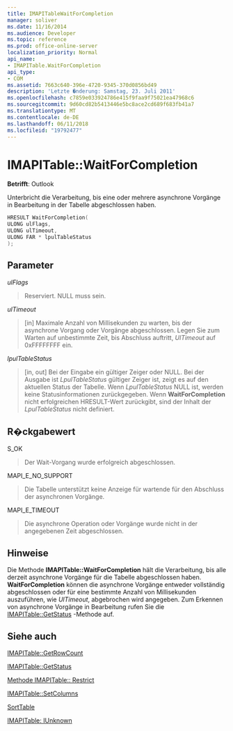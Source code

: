 ```yaml
---
title: IMAPITableWaitForCompletion
manager: soliver
ms.date: 11/16/2014
ms.audience: Developer
ms.topic: reference
ms.prod: office-online-server
localization_priority: Normal
api_name:
- IMAPITable.WaitForCompletion
api_type:
- COM
ms.assetid: 7663c640-396e-4720-9345-370d0856bd49
description: 'Letzte �nderung: Samstag, 23. Juli 2011'
ms.openlocfilehash: c7859e033924786e415f9faa9f75021ea47968c6
ms.sourcegitcommit: 9d60cd82b5413446e5bc8ace2cd689f683fb41a7
ms.translationtype: MT
ms.contentlocale: de-DE
ms.lasthandoff: 06/11/2018
ms.locfileid: "19792477"
---
```

# <a name="imapitablewaitforcompletion"></a>IMAPITable::WaitForCompletion

  
  
**Betrifft**: Outlook 
  
Unterbricht die Verarbeitung, bis eine oder mehrere asynchrone Vorgänge in Bearbeitung in der Tabelle abgeschlossen haben.
  
```cpp
HRESULT WaitForCompletion(
ULONG ulFlags,
ULONG ulTimeout,
ULONG FAR * lpulTableStatus
);
```

## <a name="parameters"></a>Parameter

 _ulFlags_
  
> Reserviert. NULL muss sein.
    
 _ulTimeout_
  
> [in] Maximale Anzahl von Millisekunden zu warten, bis der asynchrone Vorgang oder Vorgänge abgeschlossen. Legen Sie zum Warten auf unbestimmte Zeit, bis Abschluss auftritt, _UlTimeout_ auf 0xFFFFFFFF ein. 
    
 _lpulTableStatus_
  
> [in, out] Bei der Eingabe ein gültiger Zeiger oder NULL. Bei der Ausgabe ist _LpulTableStatus_ gültiger Zeiger ist, zeigt es auf den aktuellen Status der Tabelle. Wenn _LpulTableStatus_ NULL ist, werden keine Statusinformationen zurückgegeben. Wenn **WaitForCompletion** nicht erfolgreichen HRESULT-Wert zurückgibt, sind der Inhalt der _LpulTableStatus_ nicht definiert. 
    
## <a name="return-value"></a>R�ckgabewert

S_OK 
  
> Der Wait-Vorgang wurde erfolgreich abgeschlossen.
    
MAPI_E_NO_SUPPORT 
  
> Die Tabelle unterstützt keine Anzeige für wartende für den Abschluss der asynchronen Vorgänge.
    
MAPI_E_TIMEOUT 
  
> Die asynchrone Operation oder Vorgänge wurde nicht in der angegebenen Zeit abgeschlossen.
    
## <a name="remarks"></a>Hinweise

Die Methode **IMAPITable::WaitForCompletion** hält die Verarbeitung, bis alle derzeit asynchrone Vorgänge für die Tabelle abgeschlossen haben. **WaitForCompletion** können die asynchrone Vorgänge entweder vollständig abgeschlossen oder für eine bestimmte Anzahl von Millisekunden auszuführen, wie _UlTimeout_, abgebrochen wird angegeben. Zum Erkennen von asynchrone Vorgänge in Bearbeitung rufen Sie die [IMAPITable::GetStatus](imapitable-getstatus.md) -Methode auf. 
  
## <a name="see-also"></a>Siehe auch



[IMAPITable::GetRowCount](imapitable-getrowcount.md)
  
[IMAPITable::GetStatus](imapitable-getstatus.md)
  
[Methode IMAPITable:: Restrict](imapitable-restrict.md)
  
[IMAPITable::SetColumns](imapitable-setcolumns.md)
  
[SortTable](imapitable-sorttable.md)
  
[IMAPITable: IUnknown](imapitableiunknown.md)

